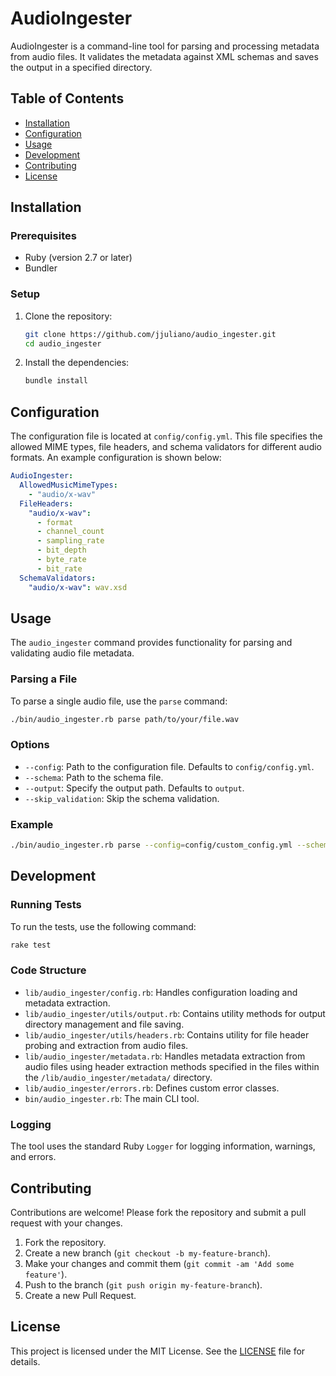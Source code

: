 # AudioIngester

AudioIngester is a command-line tool for parsing and processing metadata from audio files. It validates the metadata against XML schemas and saves the output in a specified directory.

## Table of Contents

- [Installation](#installation)
- [Configuration](#configuration)
- [Usage](#usage)
- [Development](#development)
- [Contributing](#contributing)
- [License](#license)

## Installation

### Prerequisites

- Ruby (version 2.7 or later)
- Bundler

### Setup

1. Clone the repository:

    ```sh
    git clone https://github.com/jjuliano/audio_ingester.git
    cd audio_ingester
    ```

2. Install the dependencies:

    ```sh
    bundle install
    ```

## Configuration

The configuration file is located at `config/config.yml`. This file specifies the allowed MIME types, file headers, and schema validators for different audio formats. An example configuration is shown below:

```yaml
AudioIngester:
  AllowedMusicMimeTypes:
    - "audio/x-wav"
  FileHeaders:
    "audio/x-wav":
      - format
      - channel_count
      - sampling_rate
      - bit_depth
      - byte_rate
      - bit_rate
  SchemaValidators:
    "audio/x-wav": wav.xsd
```

## Usage

The `audio_ingester` command provides functionality for parsing and validating audio file metadata.

### Parsing a File

To parse a single audio file, use the `parse` command:

```sh
./bin/audio_ingester.rb parse path/to/your/file.wav
```

### Options

- `--config`: Path to the configuration file. Defaults to `config/config.yml`.
- `--schema`: Path to the schema file.
- `--output`: Specify the output path. Defaults to `output`.
- `--skip_validation`: Skip the schema validation.

### Example

```sh
./bin/audio_ingester.rb parse --config=config/custom_config.yml --schema=data/schema/custom_schema.xsd --output=custom_output --skip_validation path/to/your/file.wav
```

## Development

### Running Tests

To run the tests, use the following command:

```sh
rake test
```

### Code Structure

- `lib/audio_ingester/config.rb`: Handles configuration loading and metadata extraction.
- `lib/audio_ingester/utils/output.rb`: Contains utility methods for output directory management and file saving.
- `lib/audio_ingester/utils/headers.rb`: Contains utility for file header probing and extraction from audio files.
- `lib/audio_ingester/metadata.rb`: Handles metadata extraction from audio files using header extraction methods specified in the files within the `/lib/audio_ingester/metadata/` directory.
- `lib/audio_ingester/errors.rb`: Defines custom error classes.
- `bin/audio_ingester.rb`: The main CLI tool.

### Logging

The tool uses the standard Ruby `Logger` for logging information, warnings, and errors.

## Contributing

Contributions are welcome! Please fork the repository and submit a pull request with your changes.

1. Fork the repository.
2. Create a new branch (`git checkout -b my-feature-branch`).
3. Make your changes and commit them (`git commit -am 'Add some feature'`).
4. Push to the branch (`git push origin my-feature-branch`).
5. Create a new Pull Request.

## License

This project is licensed under the MIT License. See the [LICENSE](LICENSE) file for details.
